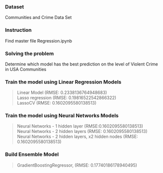### Dataset
Communities and Crime Data Set<br />

### Instruction
Find master file Regression.ipynb<br />

### Solving the problem
Determine which model has the best prediction on the level of Violent Crime in USA Communities<br />

### Train the model using Linear Regression Models
> Linear Model (RMSE: 0.2338136764948683)<br />
> Lasso regression (RMSE: 0.19816522542866322)<br />
> LassoCV (RMSE: 0.1602095580138513)<br />

### Train the model using Neural Networks Models
> Neural Networks - 1 hidden layer (RMSE:0.1602095580138513)<br />
> Neural Networks - 2 hidden layers (RMSE: 0.1602095580138513)<br />
> Neural Networks - 2 hidden layers, x2 hidden nodes (RMSE: 0.1602095580138513)<br />

### Build Ensemble Model
> GradientBoostingRegressor, (RMSE: 0.17740186178940495)<br />
